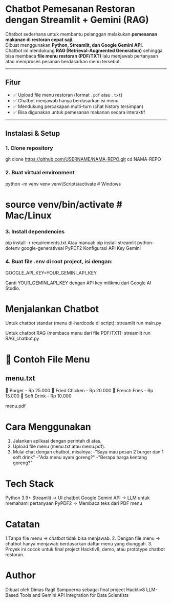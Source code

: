 # Chatbot Pemesanan Restoran dengan Streamlit + Gemini (RAG)

Chatbot sederhana untuk membantu pelanggan melakukan **pemesanan makanan di restoran cepat saji**.  
Dibuat menggunakan **Python, Streamlit, dan Google Gemini API**.  
Chatbot ini mendukung **RAG (Retrieval-Augmented Generation)** sehingga bisa membaca **file menu restoran (PDF/TXT)** lalu menjawab pertanyaan atau memproses pesanan berdasarkan menu tersebut.  

---

## Fitur
- ✅ Upload file menu restoran (format `.pdf` atau `.txt`)  
- ✅ Chatbot menjawab hanya berdasarkan isi menu  
- ✅ Mendukung percakapan multi-turn (chat history tersimpan)  
- ✅ Bisa digunakan untuk pemesanan makanan secara interaktif  

---

##  Instalasi & Setup

### 1. Clone repository

git clone https://github.com/USERNAME/NAMA-REPO.git
cd NAMA-REPO

### 2. Buat virtual environment 
python -m venv venv
venv\Scripts\activate   # Windows
# source venv/bin/activate   # Mac/Linux

### 3. Install dependencies
pip install -r requirements.txt
Atau manual:
pip install streamlit python-dotenv google-generativeai PyPDF2
Konfigurasi API Key Gemini

### 4. Buat file .env di root project, isi dengan:

GOOGLE_API_KEY=YOUR_GEMINI_API_KEY


Ganti YOUR_GEMINI_API_KEY dengan API key milikmu dari Google AI Studio.


# Menjalankan Chatbot
Untuk chatbot standar (menu di-hardcode di script):
streamlit run main.py

Untuk chatbot RAG (membaca menu dari file PDF/TXT):
streamlit run RAG_chatbot.py

# 📂 Contoh File Menu
## menu.txt
🍔 Burger - Rp 25.000
🍗 Fried Chicken - Rp 20.000
🍟 French Fries - Rp 15.000
🥤 Soft Drink - Rp 10.000

menu.pdf

# Cara Menggunakan

1. Jalankan aplikasi dengan perintah di atas.
2. Upload file menu (menu.txt atau menu.pdf).
3. Mulai chat dengan chatbot, misalnya:
   -"Saya mau pesan 2 burger dan 1 soft drink"
   -"Ada menu ayam goreng?"
   -"Berapa harga kentang goreng?"

#  Tech Stack

Python 3.9+
Streamlit → UI chatbot
Google Gemini API → LLM untuk memahami pertanyaan
PyPDF2 → Membaca teks dari PDF menu

# Catatan

1.Tanpa file menu → chatbot tidak bisa menjawab.
2. Dengan file menu → chatbot hanya menjawab berdasarkan daftar menu yang diunggah.
3. Proyek ini cocok untuk final project Hacktiv8, demo, atau prototype chatbot restoran.

# Author
Dibuat oleh Dimas Ragil Sampoerna sebagai final project Hacktiv8 LLM-Based Tools and Gemini API Integration for Data Scientists
